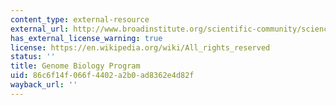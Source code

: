 ```yaml
---
content_type: external-resource
external_url: http://www.broadinstitute.org/scientific-community/science/programs/genome-sequencing-and-analysis/genome-sequencing-and-analysis-
has_external_license_warning: true
license: https://en.wikipedia.org/wiki/All_rights_reserved
status: ''
title: Genome Biology Program
uid: 86c6f14f-066f-4402-a2b0-ad8362e4d82f
wayback_url: ''
---
```

